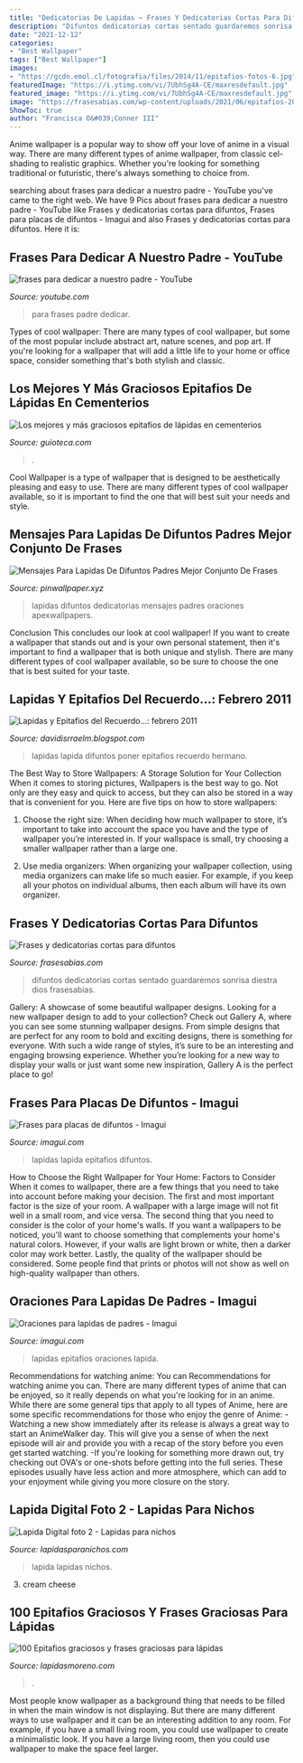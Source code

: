 ```yaml
---
title: "Dedicatorias De Lapidas ~ Frases Y Dedicatorias Cortas Para Difuntos"
description: "Difuntos dedicatorias cortas sentado guardaremos sonrisa diestra dios frasesabias"
date: "2021-12-12"
categories:
- "Best Wallpaper"
tags: ["Best Wallpaper"]
images:
- "https://gcdn.emol.cl/fotografia/files/2014/11/epitafios-fotos-6.jpg"
featuredImage: "https://i.ytimg.com/vi/7UbhSg4A-CE/maxresdefault.jpg"
featured_image: "https://i.ytimg.com/vi/7UbhSg4A-CE/maxresdefault.jpg"
image: "https://frasesabias.com/wp-content/uploads/2021/06/epitafios-2021-2-768x768.jpg"
ShowToc: true
author: "Francisca O&#039;Conner III"
---
```



Anime wallpaper is a popular way to show off your love of anime in a visual way. There are many different types of anime wallpaper, from classic cel-shading to realistic graphics. Whether you're looking for something traditional or futuristic, there's always something to choice from.

	

		
searching about frases para dedicar a nuestro padre - YouTube you've came to the right web. We have 9 Pics about frases para dedicar a nuestro padre - YouTube like Frases y dedicatorias cortas para difuntos, Frases para placas de difuntos - Imagui and also Frases y dedicatorias cortas para difuntos. Here it is:
		
    
## Frases Para Dedicar A Nuestro Padre - YouTube

<img loading=lazy src="https://i.ytimg.com/vi/7UbhSg4A-CE/maxresdefault.jpg" onerror="this.onerror=null;this.src='https://tse1.mm.bing.net/th?id=OIP.Qe-f4EYKuqk_uXXU0NhW2AHaEK&amp;pid=15.1';" alt="frases para dedicar a nuestro padre - YouTube">

_Source: youtube.com_

>para frases padre dedicar. 

	

Types of cool wallpaper:
There are many types of cool wallpaper, but some of the most popular include abstract art, nature scenes, and pop art. If you're looking for a wallpaper that will add a little life to your home or office space, consider something that's both stylish and classic.

    
## Los Mejores Y Más Graciosos Epitafios De Lápidas En Cementerios

<img loading=lazy src="https://gcdn.emol.cl/fotografia/files/2014/11/epitafios-fotos-6.jpg" onerror="this.onerror=null;this.src='https://tse3.mm.bing.net/th?id=OIP.At1ZyFLwRgCi8JEqzmsBvgAAAA&amp;pid=15.1';" alt="Los mejores y más graciosos epitafios de lápidas en cementerios">

_Source: guioteca.com_

>. 

	

Cool Wallpaper is a type of wallpaper that is designed to be aesthetically pleasing and easy to use. There are many different types of cool wallpaper available, so it is important to find the one that will best suit your needs and style.

    
## Mensajes Para Lapidas De Difuntos Padres Mejor Conjunto De Frases

<img loading=lazy src="http://www.lapidasypanteones.com/wp-content/uploads/2016/03/dedicatorias-lapidas-4.jpg" onerror="this.onerror=null;this.src='https://tse1.mm.bing.net/th?id=OIP.MX6jO61oY-UzPCWB8AFzLQHaF2&amp;pid=15.1';" alt="Mensajes Para Lapidas De Difuntos Padres Mejor Conjunto De Frases">

_Source: pinwallpaper.xyz_

>lapidas difuntos dedicatorias mensajes padres oraciones apexwallpapers. 

	

Conclusion
This concludes our look at cool wallpaper! If you want to create a wallpaper that stands out and is your own personal statement, then it's important to find a wallpaper that is both unique and stylish. There are many different types of cool wallpaper available, so be sure to choose the one that is best suited for your taste.

    
## Lapidas Y Epitafios Del Recuerdo...: Febrero 2011

<img loading=lazy src="http://3.bp.blogspot.com/_FjLNrFUsRcA/TU2MT0jkImI/AAAAAAAABHs/layI2sjR7Os/s1600/SDC11454.JPG" onerror="this.onerror=null;this.src='https://tse1.mm.bing.net/th?id=OIP.BpGNmtjL4_9R_v33jxoGfwHaFj&amp;pid=15.1';" alt="Lapidas y Epitafios del Recuerdo...: febrero 2011">

_Source: davidisrraelm.blogspot.com_

>lapidas lapida difuntos poner epitafios recuerdo hermano. 

	

The Best Way to Store Wallpapers: A Storage Solution for Your Collection
When it comes to storing pictures, Wallpapers is the best way to go. Not only are they easy and quick to access, but they can also be stored in a way that is convenient for you. Here are five tips on how to store wallpapers:
1) Choose the right size: When deciding how much wallpaper to store, it’s important to take into account the space you have and the type of wallpaper you’re interested in. If your wallspace is small, try choosing a smaller wallpaper rather than a large one.

2) Use media organizers: When organizing your wallpaper collection, using media organizers can make life so much easier. For example, if you keep all your photos on individual albums, then each album will have its own organizer.

    
## Frases Y Dedicatorias Cortas Para Difuntos

<img loading=lazy src="https://frasesabias.com/wp-content/uploads/2021/06/epitafios-2021-2-768x768.jpg" onerror="this.onerror=null;this.src='https://tse3.mm.bing.net/th?id=OIP.KdHpoggEQYJs9AO8bWRFXQHaHa&amp;pid=15.1';" alt="Frases y dedicatorias cortas para difuntos">

_Source: frasesabias.com_

>difuntos dedicatorias cortas sentado guardaremos sonrisa diestra dios frasesabias. 

	

Gallery: A showcase of some beautiful wallpaper designs.
Looking for a new wallpaper design to add to your collection? Check out Gallery A, where you can see some stunning wallpaper designs. From simple designs that are perfect for any room to bold and exciting designs, there is something for everyone. With such a wide range of styles, it’s sure to be an interesting and engaging browsing experience. Whether you’re looking for a new way to display your walls or just want some new inspiration, Gallery A is the perfect place to go!





	
	
    
## Frases Para Placas De Difuntos - Imagui

<img loading=lazy src="http://1.bp.blogspot.com/-D2-UBF2u5ZU/TVsuip9RNjI/AAAAAAAABIc/nnJR2FmI7Jw/s1600/SDC10906.JPG" onerror="this.onerror=null;this.src='https://tse3.mm.bing.net/th?id=OIP.zgbddVvZFkLQOpHNkDp5yAHaFj&amp;pid=15.1';" alt="Frases para placas de difuntos - Imagui">

_Source: imagui.com_

>lapidas lapida epitafios difuntos. 

	

How to Choose the Right Wallpaper for Your Home: Factors to Consider
When it comes to wallpaper, there are a few things that you need to take into account before making your decision. The first and most important factor is the size of your room. A wallpaper with a large image will not fit well in a small room, and vice versa. 
The second thing that you need to consider is the color of your home's walls. If you want a wallpapers to be noticed, you'll want to choose something that complements your home's natural colors. However, if your walls are light brown or white, then a darker color may work better. 
Lastly, the quality of the wallpaper should be considered. Some people find that prints or photos will not show as well on high-quality wallpaper than others.

    
## Oraciones Para Lapidas De Padres - Imagui

<img loading=lazy src="http://4.bp.blogspot.com/-4ripvxD6BvA/T-M515WPAHI/AAAAAAAABNM/isutk0u-ZqY/s1600/SDC12835.JPG" onerror="this.onerror=null;this.src='https://tse4.mm.bing.net/th?id=OIP.Ah7_vwVReXzm12F1S7ac0wHaFj&amp;pid=15.1';" alt="Oraciones para lapidas de padres - Imagui">

_Source: imagui.com_

>lapidas epitafios oraciones lapida. 

	

Recommendations for watching anime: You can
Recommendations for watching anime you can. There are many different types of anime that can be enjoyed, so it really depends on what you're looking for in an anime. While there are some general tips that apply to all types of Anime, here are some specific recommendations for those who enjoy the genre of Anime: 
-Watching a new show immediately after its release is always a great way to start an AnimeWalker day. This will give you a sense of when the next episode will air and provide you with a recap of the story before you even get started watching. 
-If you're looking for something more drawn out, try checking out OVA's or one-shots before getting into the full series. These episodes usually have less action and more atmosphere, which can add to your enjoyment while giving you more closure on the story.

    
## Lapida Digital Foto 2 - Lapidas Para Nichos

<img loading=lazy src="https://www.lapidasparanichos.com/wp-content/uploads/2015/12/lapida-porcelana-ceramica-20-imagen-total-1084.jpg" onerror="this.onerror=null;this.src='https://tse4.mm.bing.net/th?id=OIP.GE0ql0rX6zBbtq3p7d2nugHaF7&amp;pid=15.1';" alt="Lapida Digital foto 2 - Lapidas para nichos">

_Source: lapidasparanichos.com_

>lapida lapidas nichos. 

	

3. cream cheese 

    
## 100 Epitafios Graciosos Y Frases Graciosas Para Lápidas

<img loading=lazy src="https://lapidasmoreno.com/wp-content/uploads/2018/08/Fotomontaje-de-lapida-Orgulloso-de-ganar-le-costara-lo-que-le-costara.jpg" onerror="this.onerror=null;this.src='https://tse4.mm.bing.net/th?id=OIP.Q2vJTE7VwerI5qemxPMJOgHaD-&amp;pid=15.1';" alt="100 Epitafios graciosos y frases graciosas para lápidas">

_Source: lapidasmoreno.com_

>. 

	

Most people know wallpaper as a background thing that needs to be filled in when the main window is not displaying. But there are many different ways to use wallpaper and it can be an interesting addition to any room. For example, if you have a small living room, you could use wallpaper to create a minimalistic look. If you have a large living room, then you could use wallpaper to make the space feel larger.

